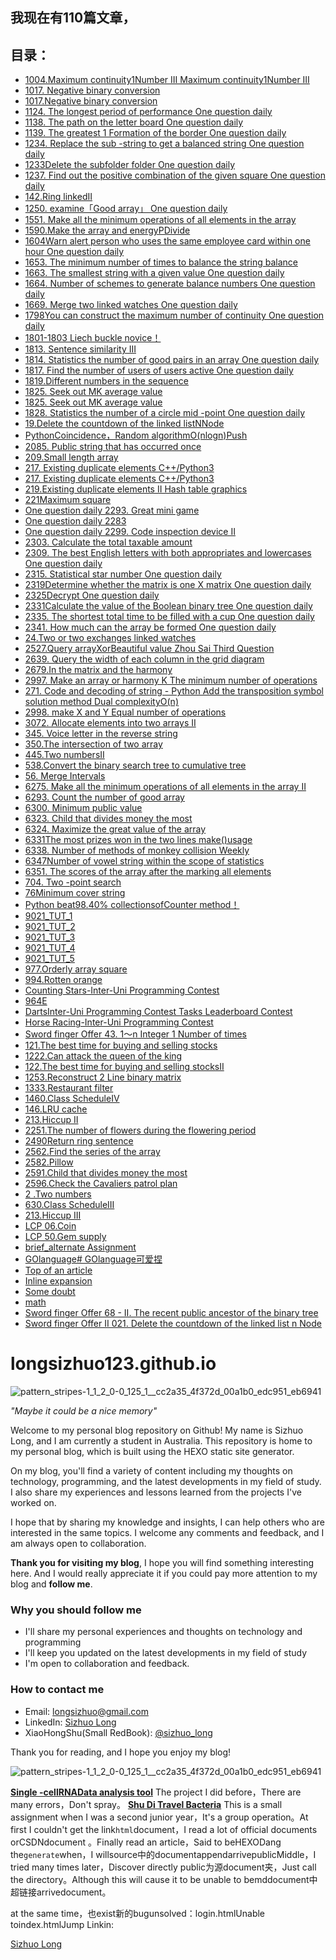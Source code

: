 
## 我现在有110篇文章，
## 目录：
    
- [1004.Maximum continuity1Number III Maximum continuity1Number III](https://longsizhuo.github.io/post/ed19b576.html)
- [1017. Negative binary conversion](https://longsizhuo.github.io/post/dce95dce.html)
- [1017.Negative binary conversion](https://longsizhuo.github.io/post/80cafdc8.html)
- [1124. The longest period of performance One question daily](https://longsizhuo.github.io/post/a5d1dfda.html)
- [1138. The path on the letter board One question daily](https://longsizhuo.github.io/post/fd471847.html)
- [1139. The greatest 1 Formation of the border  One question daily](https://longsizhuo.github.io/post/eb193c1f.html)
- [1234. Replace the sub -string to get a balanced string One question daily](https://longsizhuo.github.io/post/56d97dcf.html)
- [1233Delete the subfolder folder One question daily](https://longsizhuo.github.io/post/6610c769.html)
- [1237. Find out the positive combination of the given square  One question daily](https://longsizhuo.github.io/post/14b94db7.html)
- [142.Ring linkedII](https://longsizhuo.github.io/post/e2c9cca9.html)
- [1250. examine「Good array」 One question daily](https://longsizhuo.github.io/post/435a9a0d.html)
- [1551. Make all the minimum operations of all elements in the array](https://longsizhuo.github.io/post/b2a927d5.html)
- [1590.Make the array and energyPDivide](https://longsizhuo.github.io/post/59825e1f.html)
- [1604Warn alert person who uses the same employee card within one hour One question daily](https://longsizhuo.github.io/post/bb7bcf54.html)
- [1653. The minimum number of times to balance the string balance](https://longsizhuo.github.io/post/cac21f27.html)
- [1663. The smallest string with a given value One question daily](https://longsizhuo.github.io/post/4d7252f8.html)
- [1664. Number of schemes to generate balance numbers One question daily](https://longsizhuo.github.io/post/1978f474.html)
- [1669. Merge two linked watches One question daily](https://longsizhuo.github.io/post/d482ac75.html)
- [1798You can construct the maximum number of continuity One question daily](https://longsizhuo.github.io/post/3667cd44.html)
- [1801-1803 Liech buckle novice！](https://longsizhuo.github.io/post/2f3e8e26.html)
- [1813. Sentence similarity III](https://longsizhuo.github.io/post/69c2a1dd.html)
- [1814. Statistics the number of good pairs in an array One question daily](https://longsizhuo.github.io/post/ceb1e67f.html)
- [1817. Find the number of users of users active One question daily](https://longsizhuo.github.io/post/d0a9337b.html)
- [1819.Different numbers in the sequence](https://longsizhuo.github.io/post/de522cea.html)
- [1825. Seek out MK average value](https://longsizhuo.github.io/post/6be57ef7.html)
- [1825. Seek out MK average value](https://longsizhuo.github.io/post/6be57ef7.html)
- [1828. Statistics the number of a circle mid -point One question daily](https://longsizhuo.github.io/post/3277549c.html)
- [19.Delete the countdown of the linked listNNode](https://longsizhuo.github.io/post/c916b663.html)
- [PythonCoincidence，Random algorithmO(nlogn)Push](https://longsizhuo.github.io/post/a1d26db4.html)
- [2085. Public string that has occurred once](https://longsizhuo.github.io/post/bbe4bff6.html)
- [209.Small length array](https://longsizhuo.github.io/post/e6227611.html)
- [217. Existing duplicate elements C++/Python3](https://longsizhuo.github.io/post/717042a6.html)
- [217. Existing duplicate elements C++/Python3](https://longsizhuo.github.io/post/717042a6.html)
- [219.Existing duplicate elements II Hash table graphics](https://longsizhuo.github.io/post/16b0e9f1.html)
- [221Maximum square](https://longsizhuo.github.io/post/e03edda.html)
- [One question daily 2293. Great mini game](https://longsizhuo.github.io/post/9df6242c.html)
- [One question daily 2283](https://longsizhuo.github.io/post/c3f7f59f.html)
- [One question daily 2299. Code inspection device II](https://longsizhuo.github.io/post/7ded25bb.html)
- [2303. Calculate the total taxable amount](https://longsizhuo.github.io/post/11597f8b.html)
- [2309. The best English letters with both appropriates and lowercases One question daily](https://longsizhuo.github.io/post/b4953d62.html)
- [2315. Statistical star number One question daily](https://longsizhuo.github.io/post/dc8d7590.html)
- [2319Determine whether the matrix is ​​one X matrix One question daily](https://longsizhuo.github.io/post/f7c5db77.html)
- [2325Decrypt One question daily](https://longsizhuo.github.io/post/f4b99a74.html)
- [2331Calculate the value of the Boolean binary tree One question daily](https://longsizhuo.github.io/post/a564ea0e.html)
- [2335. The shortest total time to be filled with a cup One question daily](https://longsizhuo.github.io/post/4400daa1.html)
- [2341. How much can the array be formed  One question daily](https://longsizhuo.github.io/post/f953c753.html)
- [24.Two or two exchanges linked watches](https://longsizhuo.github.io/post/d030a5a0.html)
- [2527.Query arrayXorBeautiful value Zhou Sai Third Question](https://longsizhuo.github.io/post/20ffa67a.html)
- [2639. Query the width of each column in the grid diagram](https://longsizhuo.github.io/post/5a764983.html)
- [2679.In the matrix and the harmony](https://longsizhuo.github.io/post/5277100.html)
- [2997. Make an array or harmony K The minimum number of operations](https://longsizhuo.github.io/post/3109a910.html)
- [271. Code and decoding of string - Python Add the transposition symbol solution method Dual complexityO(n)](https://longsizhuo.github.io/post/5992f238.html)
- [2998. make X and Y Equal number of operations](https://longsizhuo.github.io/post/5ee4164.html)
- [3072. Allocate elements into two arrays II](https://longsizhuo.github.io/post/48a38683.html)
- [345. Voice letter in the reverse string](https://longsizhuo.github.io/post/1c57c22c.html)
- [350.The intersection of two array](https://longsizhuo.github.io/post/616577aa.html)
- [445.Two numbersII](https://longsizhuo.github.io/post/2c4cc46c.html)
- [538.Convert the binary search tree to cumulative tree](https://longsizhuo.github.io/post/32401b69.html)
- [56. Merge Intervals](https://longsizhuo.github.io/post/50818339.html)
- [6275. Make all the minimum operations of all elements in the array II](https://longsizhuo.github.io/post/4e14482b.html)
- [6293. Count the number of good array](https://longsizhuo.github.io/post/81004405.html)
- [6300. Minimum public value](https://longsizhuo.github.io/post/fefe18d8.html)
- [6323. Child that divides money the most](https://longsizhuo.github.io/post/b9130c0e.html)
- [6324. Maximize the great value of the array](https://longsizhuo.github.io/post/1e6b72b8.html)
- [6331The most prizes won in the two lines make()usage](https://longsizhuo.github.io/post/14d9382b.html)
- [6338. Number of methods of monkey collision Weekly](https://longsizhuo.github.io/post/2aa720ec.html)
- [6347Number of vowel string within the scope of statistics](https://longsizhuo.github.io/post/52923acb.html)
- [6351. The scores of the array after the marking all elements](https://longsizhuo.github.io/post/20116270.html)
- [704. Two -point search](https://longsizhuo.github.io/post/41f30363.html)
- [76Minimum cover string](https://longsizhuo.github.io/post/ae10d3c1.html)
- [Python beat98.40% collectionsofCounter method！](https://longsizhuo.github.io/post/73b5ce9c.html)
- [9021_TUT_1](https://longsizhuo.github.io/post/ac786f6f.html)
- [9021_TUT_2](https://longsizhuo.github.io/post/becdc081.html)
- [9021_TUT_3](https://longsizhuo.github.io/post/671a7e4.html)
- [9021_TUT_4](https://longsizhuo.github.io/post/9ba69f5d.html)
- [9021_TUT_5](https://longsizhuo.github.io/post/231af838.html)
- [977.Orderly array square](https://longsizhuo.github.io/post/a386fcdc.html)
- [994.Rotten orange](https://longsizhuo.github.io/post/56e64fdd.html)
- [Counting Stars-Inter-Uni Programming Contest](https://longsizhuo.github.io/post/a29b0a05.html)
- [964E](https://longsizhuo.github.io/post/2280b647.html)
- [DartsInter-Uni Programming Contest Tasks Leaderboard Contest](https://longsizhuo.github.io/post/c61e596.html)
- [Horse Racing-Inter-Uni Programming Contest](https://longsizhuo.github.io/post/7ab03a1b.html)
- [Sword finger Offer 43. 1～n Integer 1 Number of times](https://longsizhuo.github.io/post/f0d96a1f.html)
- [121.The best time for buying and selling stocks](https://longsizhuo.github.io/post/3a21fe32.html)
- [1222.Can attack the queen of the king](https://longsizhuo.github.io/post/a6577367.html)
- [122.The best time for buying and selling stocksII](https://longsizhuo.github.io/post/a75da5a.html)
- [1253.Reconstruct 2 Line binary matrix](https://longsizhuo.github.io/post/5c98e66b.html)
- [1333.Restaurant filter](https://longsizhuo.github.io/post/7f1331bc.html)
- [1460.Class ScheduleIV](https://longsizhuo.github.io/post/d8b8a149.html)
- [146.LRU cache](https://longsizhuo.github.io/post/b9130c0e.html)
- [213.Hiccup II](https://longsizhuo.github.io/post/85beb0bf.html)
- [2251.The number of flowers during the flowering period](https://longsizhuo.github.io/post/3a21fe32.html)
- [2490Return ring sentence](https://longsizhuo.github.io/post/5c07686c.html)
- [2562.Find the series of the array](https://longsizhuo.github.io/post/b625a0e1.html)
- [2582.Pillow](https://longsizhuo.github.io/post/82e09f92.html)
- [2591.Child that divides money the most](https://longsizhuo.github.io/post/6a9ab144.html)
- [2596.Check the Cavaliers patrol plan](https://longsizhuo.github.io/post/29546b92.html)
- [2 .Two numbers](https://longsizhuo.github.io/post/fa9db6b8.html)
- [630.Class ScheduleIII](https://longsizhuo.github.io/post/e14241e.html)
- [213.Hiccup III](https://longsizhuo.github.io/post/86590614.html)
- [LCP 06.Coin](https://longsizhuo.github.io/post/66079b7b.html)
- [LCP 50.Gem supply](https://longsizhuo.github.io/post/762ca698.html)
- [brief_alternate Assignment](https://longsizhuo.github.io/post/dbbd7d58.html)
- [GOlanguage# GOlanguage可爱捏](https://longsizhuo.github.io/post/67fc8613.html)
- [Top of an article](https://longsizhuo.github.io/post/edc2b94.html)
- [Inline expansion](https://longsizhuo.github.io/post/2660e935.html)
- [Some doubt](https://longsizhuo.github.io/post/941aeb72.html)
- [math](https://longsizhuo.github.io/post/a927044d.html)
- [Sword finger Offer 68 - II. The recent public ancestor of the binary tree](https://longsizhuo.github.io/post/36f314aa.html)
- [Sword finger Offer II 021. Delete the countdown of the linked list n Node](https://longsizhuo.github.io/post/3ed2f01c.html)

# longsizhuo123.github.io

![pattern_stripes-1_1_2_0-0_125_1__cc2a35_4f372d_00a1b0_edc951_eb6941](https://user-images.githubusercontent.com/114939201/214082770-35d1fb45-9891-4b73-ba89-18e33030640f.png)

*"Maybe it could be a nice memory"*

Welcome to my personal blog repository on Github! My name is Sizhuo Long, and I am currently a student in Australia. This repository is home to my personal blog, which is built using the HEXO static site generator. 

On my blog, you'll find a variety of content including my thoughts on technology, programming, and the latest developments in my field of study. I also share my experiences and lessons learned from the projects I've worked on. 

I hope that by sharing my knowledge and insights, I can help others who are interested in the same topics. I welcome any comments and feedback, and I am always open to collaboration. 

**Thank you for visiting my blog**, I hope you will find something interesting here. And I would really appreciate it if you could pay more attention to my blog and **follow me**.

### Why you should follow me
* I'll share my personal experiences and thoughts on technology and programming 
* I'll keep you updated on the latest developments in my field of study
* I'm open to collaboration and feedback.

### How to contact me
* Email: longsizhuo@gmail.com
* LinkedIn: [Sizhuo Long](https://www.linkedin.com/in/longsizhuo/)
* XiaoHongShu(Small RedBook): [@sizhuo_long](https://www.xiaohongshu.com/user/profile/5c0b8cc2000000000601e809)

Thank you for reading, and I hope you enjoy my blog!

![pattern_stripes-1_1_2_0-0_125_1__cc2a35_4f372d_00a1b0_edc951_eb6941](https://user-images.githubusercontent.com/114939201/214082782-ae84027e-0a15-4ed4-843b-00a29ea19480.png)

**[Single -cellRNAData analysis tool](https://longsizhuo.shinyapps.io/long/)**
The project I did before，There are many errors，Don't spray。
**[Shu Di Travel Bacteria](../html/home.html)**
This is a small assignment when I was a second junior year，It's a group operation。At first I couldn't get the link`html`document，I read a lot of official documents orCSDNdocument
    。Finally read an article，Said to beHEXODang the`generate`when，I willsource中的documentappendarrivepublicMiddle，I tried many times later，Discover directly
public为源document夹，Just call the directory。Although this will cause it to be unable to bemddocument中超链接arrivedocument。    

at the same time，也exist新的bugunsolved：login.htmlUnable toindex.htmlJump
Linkin:


<div class="badge-base LI-profile-badge" data-locale="zh_CN" data-size="medium" data-theme="dark" data-type="HORIZONTAL" data-vanity="longsizhuo" data-version="v1"><a class="badge-base__link LI-simple-link" href="https://au.linkedin.com/in/longsizhuo?trk=profile-badge">Sizhuo Long</a></div>
























    